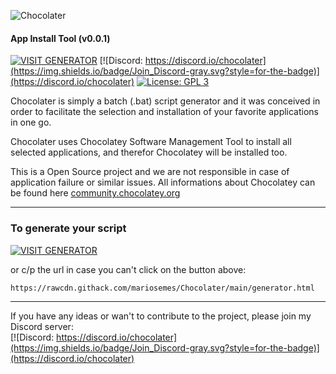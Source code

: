 ![Chocolater](https://raw.githubusercontent.com/mariosemes/Chocolater/main/images/simple-logo.jpg "Chocolater")
#### App Install Tool (v0.0.1)
[![VISIT GENERATOR](https://img.shields.io/badge/Visit_Generator-blue.svg?style=for-the-badge)](https://rawcdn.githack.com/mariosemes/Chocolater/main/generator.html)
[![Discord: https://discord.io/chocolater](https://img.shields.io/badge/Join_Discord-gray.svg?style=for-the-badge)](https://discord.io/chocolater)
[![License: GPL 3](https://img.shields.io/badge/License-GPL%203-blue.svg?style=for-the-badge&colorB=177DC1&label=license)](LICENSE)

Chocolater is simply a batch (.bat) script generator and it was conceived in order to facilitate the selection and installation of your favorite applications in one go.

Chocolater uses Chocolatey Software Management Tool to install all selected applications, and therefor Chocolatey will be installed too.

This is a Open Source project and we are not responsible in case of application failure or similar issues. All informations about Chocolatey can be found here [community.chocolatey.org](https://community.chocolatey.org "community.chocolatey.org")

------------
### To generate your script
[![VISIT GENERATOR](https://img.shields.io/badge/Visit_Generator-blue.svg?style=for-the-badge)](https://rawcdn.githack.com/mariosemes/Chocolater/main/generator.html)

or c/p the url in case you can't click on the button above:

    https://rawcdn.githack.com/mariosemes/Chocolater/main/generator.html

------------
If you have any ideas or wan't to contribute to the project, please join my Discord server:
<br />
[![Discord: https://discord.io/chocolater](https://img.shields.io/badge/Join_Discord-gray.svg?style=for-the-badge)](https://discord.io/chocolater)